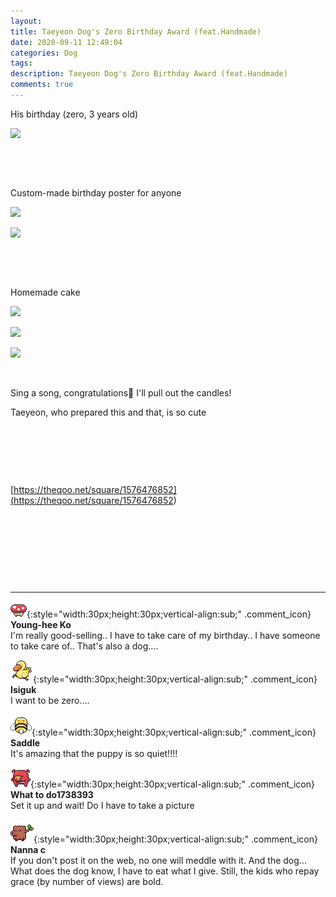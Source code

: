 ```yaml
---
layout: 
title: Taeyeon Dog's Zero Birthday Award (feat.Handmade)
date: 2020-09-11 12:49:04
categories: Dog
tags: 
description: Taeyeon Dog's Zero Birthday Award (feat.Handmade)
comments: true
---
```


His birthday (zero, 3 years old)

![](https://blog.kakaocdn.net/dn/c7RRaq/btqH3yAzzw8/MMHChtPgru7lwb6pBXRGZK/img.jpg)

​

​

Custom-made birthday poster for anyone

![](https://blog.kakaocdn.net/dn/YzW1n/btqHR7krX47/zqZRojFByEr76BszRpov6k/img.jpg)

![](https://blog.kakaocdn.net/dn/BN99O/btqH3y1EmtK/b2rFqKTIodIEiU8ib7LVYk/img.jpg)

​

​

Homemade cake

![](https://blog.kakaocdn.net/dn/cgtbUo/btqH4s1al81/y8IWWkmtDw1pTy9Akmk741/img.jpg)

![](https://blog.kakaocdn.net/dn/1X1iU/btqH0qCY5Q5/xYnA6qfmNZAO2b1Mu7mrtK/img.jpg)

![](https://blog.kakaocdn.net/dn/FsM15/btqHXDQrF01/6CqPpZyuaXCDiGbDpuBhTk/img.jpg)

​

Sing a song, congratulations🎉 I'll pull out the candles!

Taeyeon, who prepared this and that, is so cute

​

​

​

<source>

[https://theqoo.net/square/1576476852](<https://theqoo.net/square/1576476852>)

​

​

​

​

* * *

![comment](/assets/character/mushroom.png){:style="width:30px;height:30px;vertical-align:sub;" .comment_icon} **Young-hee Ko**  
I'm really good-selling.. I have to take care of my birthday.. I have someone to take care of.. That's also a dog....   
  
![comment](/assets/character/duck.png){:style="width:30px;height:30px;vertical-align:sub;" .comment_icon} **Isiguk**  
I want to be zero....   
  
![comment](/assets/character/bee.png){:style="width:30px;height:30px;vertical-align:sub;" .comment_icon} **Saddle**  
It's amazing that the puppy is so quiet!!!!   
  
![comment](/assets/character/pig.png){:style="width:30px;height:30px;vertical-align:sub;" .comment_icon} **What to do1738393**  
Set it up and wait! Do I have to take a picture  
  
![comment](/assets/character/trunk.png){:style="width:30px;height:30px;vertical-align:sub;" .comment_icon} **Nanna c**  
If you don't post it on the web, no one will meddle with it. And the dog... What does the dog know, I have to eat what I give. Still, the kids who repay grace (by number of views) are bold.  
  

